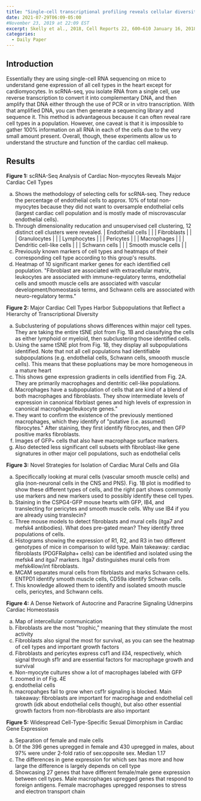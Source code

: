 ```yaml
---
title: "Single-cell transcriptional profiling reveals cellular diversity and intercommunication in the mouse heart"
date: 2021-07-29T06:09-05:00
#November 23, 2019 at 22:09 EST
excerpt: Skelly et al., 2018, Cell Reports 22, 600–610 January 16, 2018 ª 2017 The Author(s). https://doi.org/10.1016/j.celrep.2017.12.072
categories:
  - Daily Paper
---
```

## Introduction
Essentially they are using single-cell RNA sequencing on mice to understand gene expression of all cell types in the heart except for cardiomyocytes. In scRNA-seq, you isolate RNA from a single cell, use reverse transcription to convert it into complementary DNA, and then amplify that DNA either through the use of PCR or in vitro transcription. With that amplified DNA, you can then generate a sequencing library and sequence it. This method is advantageous because it can often reveal rare cell types in a population. However, one caveat is that it is impossible to gather 100% information on all RNA in each of the cells due to the very small amount present. Overall, though, these experiments allow us to understand the structure and function of the cardiac cell makeup. 

## Results
**Figure 1:** scRNA-Seq Analysis of Cardiac Non-myocytes Reveals Major Cardiac Cell Types
<ol type="a">
  <li>Shows the methodology of selecting cells for scRNA-seq. They reduce the percentage of endothelial cells to approx. 10% of total non-myocytes because they did not want to oversample endothelial cells (largest cardiac cell population and is mostly made of miscrovascular endothelial cells).
  </li>
  <li>Through dimensionality reducation and unsupervised cell clustering, 12 distinct cell clusters were revealed.
  | Endothelial cells | |
  | Fibroblasts | |
  | Granulocytes | |
  | Lymphocytes | |
  | Pericytes | |
  | Macrophages | |
  | Dendritic cell-like cells | |
  | Schwann cells | |
  | Smooth muscle cells | |</li>
  <li>Previously known markers of cell types and heatmaps of their corresponding cell type according to this group's results.</li>
  <li>Heatmap of 10 significant marker genes for each identified cell population. "Fibroblast are associated with extracellular matrix, leukocytes are associated with immune-regulatory terms, endothelial cells and smooth muscle cells are associated with vascular development/homeostasis terms, and Schwann cells are associated with neuro-regulatory terms."</li>
</ol>

**Figure 2:** Major Cardiac Cell Types Harbor Subpopulations that Reflect a Hierarchy of Transcriptional Diversity
<ol type="a">
    <li>Subclustering of populations shows differences within major cell types. They are taking the entire tSNE plot from Fig. 1B and classifying the cells as either lymphoid or myeloid, then subclustering those identified cells.</li>
    <li>Using the same tSNE plot from Fig. 1B, they display all subpopulations identified. Note that not all cell populations had identifiable subpopulations (e.g. endothelial cells, Schwann cells, smoooth muscle cells). This means that these popluations may be more homogeneous in a mature heart</li>
    <li>This shows gene expression gradients in cells identified from Fig. 2A. They are primarily macrophages and dentritic cell-like populations.</li>
    <li>Macrophages have a subpopulation of cells that are kind of a blend of both macrophages and fibroblasts. They show intermediate levels of expression in canonical fibrblast genes and high levels of expression in canonical macrophage/leukocyte genes."</li>
    <li>They want to confirm the existence of the previously mentioned macrophages, which they identify of "putative (i.e. assumed) fibrocytes." After staining, they first identify fibrocytes, and then GFP positive marks fibroblasts.</li>
    <li> Images of GFP+ cells that also have macrophage surface markers.</li>
    <li>Also detected less significant cell subsets with fibroblast-like gene signatures in other major cell populations, such as endothelial cells</li>
</ol>

**Figure 3:** Novel Strategies for Isolation of Cardiac Mural Cells and Glia
<ol type="a">
    <li>Specificcally looking at mural cells (vascular smooth muscle cells) and glia (non-neuronal cells in the CNS and PNS). Fig. 1B plot is modified to show these different types of cells, and the right part shows commonly use markers and new markers used to possibly identify these cell types.</li>
    <li>Staining in the CSPG4-GFP mouse hearts with GFP, IB4, and translecting for pericytes and smooth muscle cells. Why use IB4 if you are already using translecin?</li>
    <li>Three mouse models to detect fibroblasts and mural cells (itga7 and mefsk4 antibodies). What does pre-gated mean? They identify three populations of cells.</li>
    <li>Histograms showing the expression of R1, R2, and R3 in two different genotypes of mice in comparison to wild type. Main takeaway: cardiac fibroblasts (PDGFRalpha+ cells) can be identified and isolated using the mefsk4 and itga7 markers. Itga7 distinguishes mural cells from mefsk4low/int fibroblasts.</li>
    <li>MCAM separates mural cells from fibrblasts and marks Schwann cells. ENTPD1 identify smooth muscle cells, CD59a identify Schwan cells.</li>
    <li>This knowledge allowed them to identify and isolated smooth muscle cells, pericytes, and Schwann cells.</li>
</ol>

**Figure 4:** A Dense Network of Autocrine and Paracrine Signaling Udnerpins Cardiac Homeostasis
<ol type="a">
  <li>Map of intercellular communication</li>
  <li>Fibroblasts are the most "trophic," meaning that they stimulate the most activity</li>
  <li>Fibroblasts also signal the most for survival, as you can see the heatmap of cell types and important growth factors</li>
  <li>Fibroblasts and pericytes express csf1 and il34, respectively, which signal through sf1r and are essential factors for macrophage growth and survival</li>
  <li>Non-myocyte cultures show a lot of macrophages labeled with GFP</li>
  <li>zoomed in of Fig. 4E</li>
  <li>endothelial cells</li>
  <li>macropahges fail to grow when csf1r signaling is blocked. Main takeaway: fibroblasts are important for macrophage and endothelial cell growth (idk about endothelial cells though), but also other essential growth factors from non-fibroblasts are also important</li>
</ol>

**Figure 5:** Widespread Cell-Type-Specific Sexual Dimorphism in Cardiac Gene Expression
<ol type="a">
  <li>Separation of female and male cells</li>
  <li>Of the 396 genes upregged in female and 430 upregged in males, about 97% were under 2-fold ratio of sex:opposite sex. Median 1.17</li>
  <li>The differences in gene expression for which sex has more and how large the difference is largely depends on cell type</li>
  <li>Showcasing 27 genes that have different female/male gene expression between cell types. Male macrophages upregged genes that respond to foreign antigens. Female macrophages upregged responses to stress and electron transport chain
</ol>